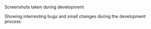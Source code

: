 Screenshots taken during development

Showing interresting bugs and small changes during the development process
